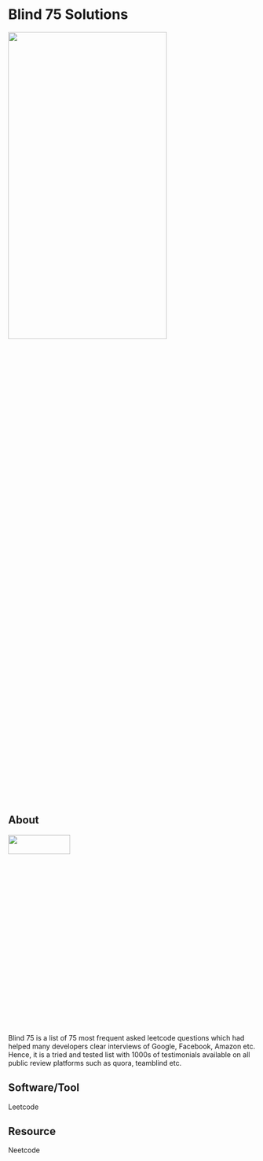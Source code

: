 # Blind 75 Solutions

<p>
  <img src="https://img.freepik.com/free-vector/brain-with-digital-circuit-programmer-with-laptop-machine-learning-artificial-intelligence-digital-brain-artificial-thinking-process-concept-vector-isolated-illustration_335657-2246.jpg?w=996&t=st=1664304040~exp=1664304640~hmac=119cf5e11950efddc59a3f69c4f736a70c3142af7e3ed5668cc998992e023525" width="80%" height="40%"/>
</p>

## About

<p>
  <img src="https://img.freepik.com/free-vector/businessman-holding-pencil-big-complete-checklist-with-tick-marks_1150-35019.jpg?w=996&t=st=1664304327~exp=1664304927~hmac=bfea98ced65bc4f8a790ef34e0458de4a6162dd8149bab231f7821f59bd4a941" width="50%" height="10%"/>
</p>

Blind 75 is a list of 75 most frequent asked leetcode questions which had helped many developers clear interviews of Google, Facebook, Amazon etc. Hence, it is a tried and tested list with 1000s of testimonials available on all public review platforms such as quora, teamblind etc.

## Software/Tool

Leetcode

## Resource 

Neetcode
